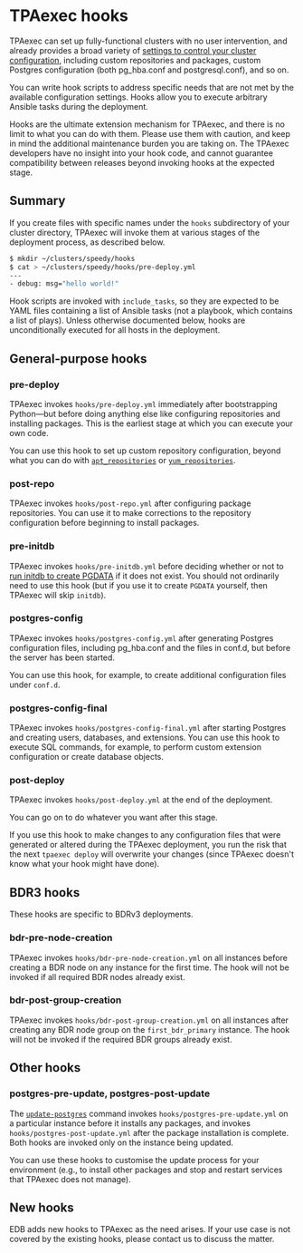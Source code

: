 # TPAexec hooks

TPAexec can set up fully-functional clusters with no user intervention,
and already provides a broad variety of
[settings to control your cluster configuration](configure-instance.md),
including custom repositories and packages, custom Postgres
configuration (both pg_hba.conf and postgresql.conf), and so on.

You can write hook scripts to address specific needs that are not met by
the available configuration settings. Hooks allow you to execute
arbitrary Ansible tasks during the deployment.

Hooks are the ultimate extension mechanism for TPAexec, and there is no
limit to what you can do with them. Please use them with caution, and
keep in mind the additional maintenance burden you are taking on. The
TPAexec developers have no insight into your hook code, and cannot
guarantee compatibility between releases beyond invoking hooks at the
expected stage.

## Summary

If you create files with specific names under the `hooks` subdirectory
of your cluster directory, TPAexec will invoke them at various stages of
the deployment process, as described below.

```bash
$ mkdir ~/clusters/speedy/hooks
$ cat > ~/clusters/speedy/hooks/pre-deploy.yml
---
- debug: msg="hello world!"
```

Hook scripts are invoked with `include_tasks`, so they are expected to
be YAML files containing a list of Ansible tasks (not a playbook, which
contains a list of plays). Unless otherwise documented below, hooks are
unconditionally executed for all hosts in the deployment.

## General-purpose hooks

### pre-deploy

TPAexec invokes `hooks/pre-deploy.yml` immediately after bootstrapping
Python—but before doing anything else like configuring repositories and
installing packages. This is the earliest stage at which you can execute
your own code.

You can use this hook to set up custom repository configuration, beyond
what you can do with
[`apt_repositories`](apt_repositories.md) or
[`yum_repositories`](yum_repositories.md).

### post-repo

TPAexec invokes `hooks/post-repo.yml` after configuring package
repositories. You can use it to make corrections to the repository
configuration before beginning to install packages.

### pre-initdb

TPAexec invokes `hooks/pre-initdb.yml` before deciding whether or not to
[run initdb to create PGDATA](initdb.md) if it does not exist. You
should not ordinarily need to use this hook (but if you use it to create
`PGDATA` yourself, then TPAexec will skip `initdb`).

### postgres-config

TPAexec invokes `hooks/postgres-config.yml` after generating Postgres
configuration files, including pg_hba.conf and the files in conf.d, but
before the server has been started.

You can use this hook, for example, to create additional configuration
files under `conf.d`.

### postgres-config-final

TPAexec invokes `hooks/postgres-config-final.yml` after starting
Postgres and creating users, databases, and extensions. You can use this
hook to execute SQL commands, for example, to perform custom extension
configuration or create database objects.

### post-deploy

TPAexec invokes `hooks/post-deploy.yml` at the end of the deployment.

You can go on to do whatever you want after this stage.

If you use this hook to make changes to any configuration files that
were generated or altered during the TPAexec deployment, you run the
risk that the next `tpaexec deploy` will overwrite your changes (since
TPAexec doesn't know what your hook might have done).

## BDR3 hooks

These hooks are specific to BDRv3 deployments.

### bdr-pre-node-creation

TPAexec invokes `hooks/bdr-pre-node-creation.yml` on all instances
before creating a BDR node on any instance for the first time. The hook
will not be invoked if all required BDR nodes already exist.

### bdr-post-group-creation

TPAexec invokes `hooks/bdr-post-group-creation.yml` on all instances
after creating any BDR node group on the `first_bdr_primary` instance.
The hook will not be invoked if the required BDR groups already exist.

## Other hooks

### postgres-pre-update, postgres-post-update

The [`update-postgres`](tpaexec-update-postgres.md) command invokes
`hooks/postgres-pre-update.yml` on a particular instance before it
installs any packages, and invokes `hooks/postgres-post-update.yml`
after the package installation is complete. Both hooks are invoked only
on the instance being updated.

You can use these hooks to customise the update process for your
environment (e.g., to install other packages and stop and restart
services that TPAexec does not manage).

## New hooks

EDB adds new hooks to TPAexec as the need arises. If your use case is not
covered by the existing hooks, please contact us to discuss the matter.
